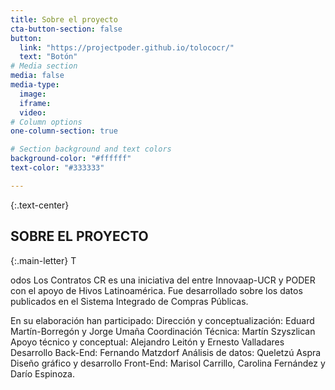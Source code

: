 ```yaml
---
title: Sobre el proyecto
cta-button-section: false
button:
  link: "https://projectpoder.github.io/tolococr/"
  text: "Botón"
# Media section
media: false
media-type:
  image:
  iframe:
  video:
# Column options
one-column-section: true

# Section background and text colors
background-color: "#ffffff"
text-color: "#333333"

---
```


{:.text-center}
## SOBRE EL PROYECTO

{:.main-letter}
T

odos Los Contratos CR es una iniciativa del entre Innovaap-UCR y PODER con el apoyo de Hivos Latinoamérica. Fue desarrollado sobre los datos publicados en el Sistema Integrado de Compras Públicas. 

En su elaboración han participado:
Dirección y conceptualización: Eduard Martín-Borregón y Jorge Umaña
Coordinación Técnica: Martín Szyszlican
Apoyo técnico y conceptual: Alejandro Leitón y Ernesto Valladares
Desarrollo Back-End: Fernando Matzdorf
Análisis de datos: Queletzú Aspra
Diseño gráfico y desarrollo Front-End: Marisol Carrillo, Carolina Fernández y Darío Espinoza. 
